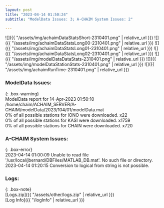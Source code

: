 ```yaml
---
layout: post
title: "2023-04-14 01:50:24"
subtitle: "ModelData Issues: 3; A-CHAIM System Issues: 2"

---
```


![]({{ "/assets/img/achaimDataStatsShort-2310401.png" | relative_url }})
![]({{ "/assets/img/achaimDataStatsLong00-2310401.png" | relative_url }})
![]({{ "/assets/img/achaimDataStatsLong01-2310401.png" | relative_url }})
![]({{ "/assets/img/achaimDataStatsLong02-2310401.png" | relative_url }})
![]({{ "/assets/img/modelDataDataStats-2310401.png" | relative_url }})
![]({{ "/assets/img/modelDataStationStats-2310401.png" | relative_url }})
![]({{ "/assets/img/achaimRunTime-2310401.png" | relative_url }})


### ModelData Issues:  
  
{: .box-warning}  
 ModelData report for 14-Apr-2023 01:50:10   
 /home/chaim/ACHAIM_SERVER/A-CHAIM/modelData/2023/104/01/modelData.mat   
 0% of all possible stations for IONO were downloaded. x22   
 0% of all possible stations for KASI were downloaded. x1759   
 0% of all possible stations for CHAIN were downloaded. x720   
  
### A-CHAIM System Issues:  
  
{: .box-error}  
2023-04-14 01:00:09 Unable to read file '/usr/local/jbernard/DBFiles/MATLAB_DB.mat'. No such file or directory.  
2023-04-14 01:20:15 Conversion to logical from string is not possible.  

### Logs:  
  
{: .box-note}  
[Logs.zip]({{ "/assets/other/logs.zip" | relative_url }})  
[Log Info]({{ "/logInfo" | relative_url }})  

